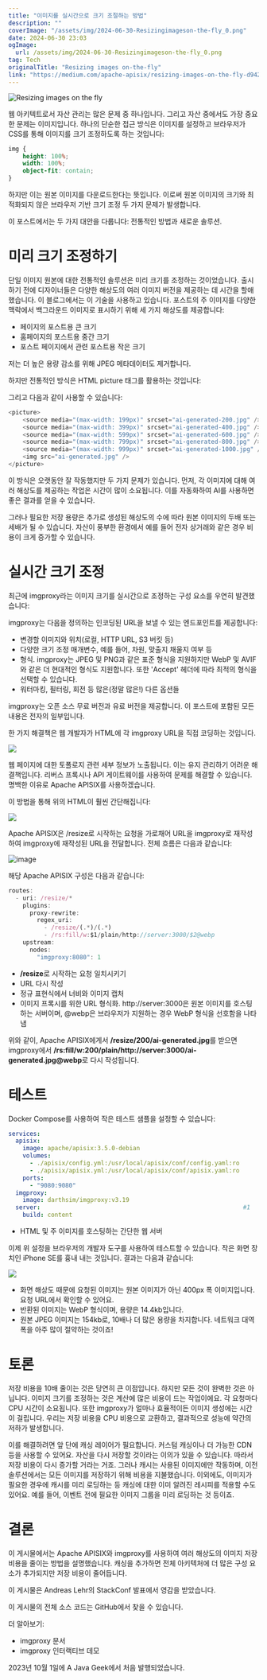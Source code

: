 ```yaml
---
title: "이미지를 실시간으로 크기 조절하는 방법"
description: ""
coverImage: "/assets/img/2024-06-30-Resizingimageson-the-fly_0.png"
date: 2024-06-30 23:03
ogImage: 
  url: /assets/img/2024-06-30-Resizingimageson-the-fly_0.png
tag: Tech
originalTitle: "Resizing images on-the-fly"
link: "https://medium.com/apache-apisix/resizing-images-on-the-fly-d942485a9608"
---
```




![Resizing images on the fly](/assets/img/2024-06-30-Resizingimageson-the-fly_0.png)

웹 아키텍트로서 자산 관리는 많은 문제 중 하나입니다. 그리고 자산 중에서도 가장 중요한 문제는 이미지입니다. 하나의 단순한 접근 방식은 이미지를 설정하고 브라우저가 CSS를 통해 이미지를 크기 조정하도록 하는 것입니다:

```css
img {
    height: 100%;
    width: 100%;
    object-fit: contain;
}
```

하지만 이는 원본 이미지를 다운로드한다는 뜻입니다. 이로써 원본 이미지의 크기와 최적화되지 않은 브라우저 기반 크기 조정 두 가지 문제가 발생합니다.


<div class="content-ad"></div>

이 포스트에서는 두 가지 대안을 다룹니다: 전통적인 방법과 새로운 솔루션.

# 미리 크기 조정하기

단일 이미지 원본에 대한 전통적인 솔루션은 미리 크기를 조정하는 것이었습니다. 출시하기 전에 디자이너들은 다양한 해상도의 여러 이미지 버전을 제공하는 데 시간을 할애했습니다. 이 블로그에서는 이 기술을 사용하고 있습니다. 포스트의 주 이미지를 다양한 맥락에서 백그라운드 이미지로 표시하기 위해 세 가지 해상도를 제공합니다:

- 페이지의 포스트용 큰 크기
- 홈페이지의 포스트용 중간 크기
- 포스트 페이지에서 관련 포스트용 작은 크기

<div class="content-ad"></div>

저는 더 높은 용량 감소를 위해 JPEG 메타데이터도 제거합니다.

하지만 전통적인 방식은 HTML picture 태그를 활용하는 것입니다:

그리고 다음과 같이 사용할 수 있습니다:

```js
<picture>
    <source media="(max-width: 199px)" srcset="ai-generated-200.jpg" />
    <source media="(max-width: 399px)" srcset="ai-generated-400.jpg" />
    <source media="(max-width: 599px)" srcset="ai-generated-600.jpg" />
    <source media="(max-width: 799px)" srcset="ai-generated-800.jpg" />
    <source media="(max-width: 999px)" srcset="ai-generated-1000.jpg" />
    <img src="ai-generated.jpg" />
</picture>
```

<div class="content-ad"></div>

이 방식은 오랫동안 잘 작동했지만 두 가지 문제가 있습니다. 먼저, 각 이미지에 대해 여러 해상도를 제공하는 작업은 시간이 많이 소요됩니다. 이를 자동화하여 AI를 사용하면 좋은 결과를 얻을 수 있습니다.

그러나 필요한 저장 용량은 추가로 생성된 해상도의 수에 따라 원본 이미지의 두배 또는 세배가 될 수 있습니다. 자산이 풍부한 환경에서 예를 들어 전자 상거래와 같은 경우 비용이 크게 증가할 수 있습니다.

# 실시간 크기 조정

최근에 imgproxy라는 이미지 크기를 실시간으로 조정하는 구성 요소를 우연히 발견했습니다:

<div class="content-ad"></div>

imgproxy는 다음을 정의하는 인코딩된 URL을 보낼 수 있는 엔드포인트를 제공합니다:
- 변경할 이미지와 위치(로컬, HTTP URL, S3 버킷 등)
- 다양한 크기 조정 매개변수, 예를 들어, 차원, 맞출지 채울지 여부 등
- 형식. imgproxy는 JPEG 및 PNG과 같은 표준 형식을 지원하지만 WebP 및 AVIF와 같은 더 현대적인 형식도 지원합니다. 또한 'Accept' 헤더에 따라 최적의 형식을 선택할 수 있습니다.
- 워터마킹, 필터링, 회전 등 많은(정말 많은!) 다른 옵션들

imgproxy는 오픈 소스 무료 버전과 유료 버전을 제공합니다. 이 포스트에 포함된 모든 내용은 전자의 일부입니다.

한 가지 해결책은 웹 개발자가 HTML에 각 imgproxy URL을 직접 코딩하는 것입니다.

<div class="content-ad"></div>


<picture>
    <source media="(max-width: 199px)" srcset="http://imgproxy:8080//rs:fill/w:200/plain/http://server:3000/ai-generated.jpg@webp" />
    <source media="(max-width: 399px)" srcset="http://imgproxy:8080//rs:fill/w:400/plain/http://server:3000/ai-generated.jpg@webp" />
    <source media="(max-width: 599px)" srcset="http://imgproxy:8080//rs:fill/w:600/plain/http://server:3000/ai-generated.jpg@webp" />
    <source media="(max-width: 799px)" srcset="http://imgproxy:8080//rs:fill/w:800/plain/http://server:3000/ai-generated.jpg@webp" />
    <source media="(max-width: 999px)" srcset="http://imgproxy:8080//rs:fill/w:1000/plain/http://server:3000/ai-generated.jpg@webp" />
    <img src="ai-generated.jpg" />
</picture>


웹 페이지에 대한 토폴로지 관련 세부 정보가 노출됩니다. 이는 유지 관리하기 어려운 해결책입니다. 리버스 프록시나 API 게이트웨이를 사용하여 문제를 해결할 수 있습니다. 명백한 이유로 Apache APISIX를 사용하겠습니다.

이 방법을 통해 위의 HTML이 훨씬 간단해집니다:


<picture>
    <source media="(max-width: 199px)" srcset="/resize/200/ai-generated.jpg" />
    <source media="(max-width: 399px)" srcset="/resize/400/ai-generated.jpg" />
    <source media="(max-width: 599px)" srcset="/resize/600/ai-generated.jpg" />
    <source media="(max-width: 799px)" srcset="/resize/800/ai-generated.jpg" />
    <source media="(max-width: 999px)" srcset="/resize/1000/ai-generated.jpg" />
    <img src="ai-generated.jpg" />
</picture>


<div class="content-ad"></div>

Apache APISIX은 /resize로 시작하는 요청을 가로채어 URL을 imgproxy로 재작성하여 imgproxy에 재작성된 URL을 전달합니다. 전체 흐름은 다음과 같습니다:

![image](/assets/img/2024-06-30-Resizingimageson-the-fly_1.png)

해당 Apache APISIX 구성은 다음과 같습니다:

```js
routes:
  - uri: /resize/*
    plugins:
      proxy-rewrite:
        regex_uri:
          - /resize/(.*)/(.*)
          - /rs:fill/w:$1/plain/http://server:3000/$2@webp
    upstream:
      nodes:
        "imgproxy:8080": 1
```

<div class="content-ad"></div>

- **/resize**로 시작하는 요청 일치시키기
- URL 다시 작성
- 정규 표현식에서 너비와 이미지 캡처
- 이미지 프록시를 위한 URL 형식화. http://server:3000은 원본 이미지를 호스팅하는 서버이며, @webp은 브라우저가 지원하는 경우 WebP 형식을 선호함을 나타냄

위와 같이, Apache APISIX에게서 **/resize/200/ai-generated.jpg**를 받으면 imgproxy에서 **/rs:fill/w:200/plain/http://server:3000/ai-generated.jpg@webp**로 다시 작성됩니다.

# 테스트

Docker Compose를 사용하여 작은 테스트 샘플을 설정할 수 있습니다:

<div class="content-ad"></div>

```yaml
services:
  apisix:
    image: apache/apisix:3.5.0-debian
    volumes:
      - ./apisix/config.yml:/usr/local/apisix/conf/config.yaml:ro
      - ./apisix/apisix.yml:/usr/local/apisix/conf/apisix.yaml:ro
    ports:
      - "9080:9080"
  imgproxy:
    image: darthsim/imgproxy:v3.19
  server:                                                         #1
    build: content
```

- HTML 및 주 이미지를 호스팅하는 간단한 웹 서버

이제 위 설정을 브라우저의 개발자 도구를 사용하여 테스트할 수 있습니다. 작은 화면 장치인 iPhone SE를 흉내 내는 것입니다. 결과는 다음과 같습니다:

<img src="/assets/img/2024-06-30-Resizingimageson-the-fly_2.png" />


<div class="content-ad"></div>

- 화면 해상도 때문에 요청된 이미지는 원본 이미지가 아닌 400px 폭 이미지입니다. 요청 URL에서 확인할 수 있어요.
- 반환된 이미지는 WebP 형식이며, 용량은 14.4kb입니다.
- 원본 JPEG 이미지는 154kb로, 10배나 더 많은 용량을 차지합니다. 네트워크 대역폭을 아주 많이 절약하는 것이죠!

# 토론

저장 비용을 10배 줄이는 것은 당연히 큰 이점입니다. 하지만 모든 것이 완벽한 것은 아닙니다. 이미지 크기를 조정하는 것은 계산에 많은 비용이 드는 작업이에요. 각 요청마다 CPU 시간이 소요됩니다. 또한 imgproxy가 얼마나 효율적이든 이미지 생성에는 시간이 걸립니다. 우리는 저장 비용을 CPU 비용으로 교환하고, 결과적으로 성능에 약간의 저하가 발생합니다.

이를 해결하려면 앞 단에 캐싱 레이어가 필요합니다. 커스텀 캐싱이나 더 가능한 CDN 등을 사용할 수 있어요. 자산을 다시 저장할 것이라는 이의가 있을 수 있습니다. 따라서 저장 비용이 다시 증가할 거라는 거죠. 그러나 캐시는 사용된 이미지에만 작동하며, 이전 솔루션에서는 모든 이미지를 저장하기 위해 비용을 지불했습니다. 이외에도, 이미지가 필요한 경우에 캐시를 미리 로딩하는 등 캐싱에 대한 이미 알려진 레시피를 적용할 수도 있어요. 예를 들어, 이벤트 전에 필요한 이미지 그룹을 미리 로딩하는 것 등이죠.

<div class="content-ad"></div>

# 결론

이 게시물에서는 Apache APISIX와 imgproxy를 사용하여 여러 해상도의 이미지 저장 비용을 줄이는 방법을 설명했습니다. 캐싱을 추가하면 전체 아키텍처에 더 많은 구성 요소가 추가되지만 저장 비용이 줄어듭니다.

이 게시물은 Andreas Lehr의 StackConf 발표에서 영감을 받았습니다.

이 게시물의 전체 소스 코드는 GitHub에서 찾을 수 있습니다.

<div class="content-ad"></div>

더 알아보기:

- imgproxy 문서
- imgproxy 인터랙티브 데모

2023년 10월 1일에 A Java Geek에서 처음 발행되었습니다.